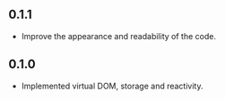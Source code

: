 ## 0.1.1

* Improve the appearance and readability of the code.

## 0.1.0

* Implemented virtual DOM, storage and reactivity.